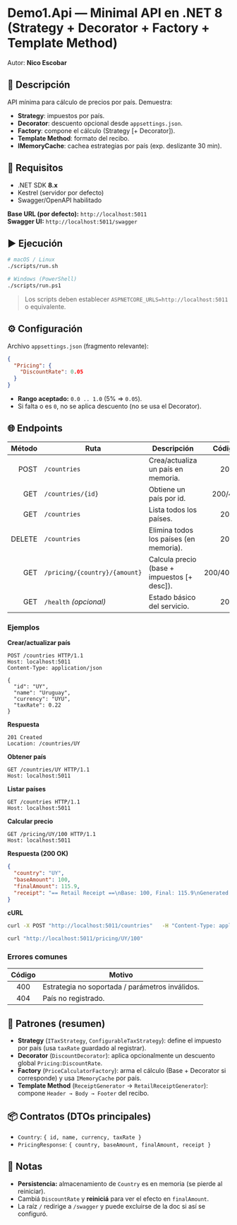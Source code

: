 # Demo1.Api — Minimal API en .NET 8 (Strategy + Decorator + Factory + Template Method)

Autor: **Nico Escobar**

## 🔎 Descripción
API mínima para cálculo de precios por país. Demuestra:
- **Strategy**: impuestos por país.
- **Decorator**: descuento opcional desde `appsettings.json`.
- **Factory**: compone el cálculo (Strategy [+ Decorator]).
- **Template Method**: formato del recibo.
- **IMemoryCache**: cachea estrategias por país (exp. deslizante 30 min).

## 🧰 Requisitos
- .NET SDK **8.x**
- Kestrel (servidor por defecto)
- Swagger/OpenAPI habilitado

**Base URL (por defecto):** `http://localhost:5011`  
**Swagger UI:** `http://localhost:5011/swagger`

## ▶️ Ejecución

```bash
# macOS / Linux
./scripts/run.sh

# Windows (PowerShell)
./scripts/run.ps1
```

> Los scripts deben establecer `ASPNETCORE_URLS=http://localhost:5011` o equivalente.

## ⚙️ Configuración

Archivo `appsettings.json` (fragmento relevante):

```json
{
  "Pricing": {
    "DiscountRate": 0.05
  }
}
```

- **Rango aceptado:** `0.0 .. 1.0` (5% ⇒ `0.05`).
- Si falta o es `0`, no se aplica descuento (no se usa el Decorator).

## 🌐 Endpoints

| Método | Ruta                                   | Descripción                                 | Códigos |
|-------:|----------------------------------------|---------------------------------------------|:-------:|
| POST   | `/countries`                           | Crea/actualiza un país en memoria.          | 201     |
| GET    | `/countries/{id}`                      | Obtiene un país por id.                     | 200/404 |
| GET    | `/countries`                           | Lista todos los países.                     | 200     |
| DELETE | `/countries`                           | Elimina todos los países (en memoria).      | 204     |
| GET    | `/pricing/{country}/{amount}`          | Calcula precio (base + impuestos [+ desc]). | 200/400/404 |
| GET    | `/health` *(opcional)*                 | Estado básico del servicio.                  | 200     |

### Ejemplos

**Crear/actualizar país**

```http
POST /countries HTTP/1.1
Host: localhost:5011
Content-Type: application/json

{
  "id": "UY",
  "name": "Uruguay",
  "currency": "UYU",
  "taxRate": 0.22
}
```

**Respuesta**
```
201 Created
Location: /countries/UY
```

**Obtener país**
```http
GET /countries/UY HTTP/1.1
Host: localhost:5011
```

**Listar países**
```http
GET /countries HTTP/1.1
Host: localhost:5011
```

**Calcular precio**
```http
GET /pricing/UY/100 HTTP/1.1
Host: localhost:5011
```

**Respuesta (200 OK)**
```json
{
  "country": "UY",
  "baseAmount": 100,
  "finalAmount": 115.9,
  "receipt": "== Retail Receipt ==\nBase: 100, Final: 115.9\nGenerated at 2025-08-24 12:34:56Z"
}
```

**cURL**
```bash
curl -X POST "http://localhost:5011/countries"   -H "Content-Type: application/json"   -d '{"id":"UY","name":"Uruguay","currency":"UYU","taxRate":0.22}'

curl "http://localhost:5011/pricing/UY/100"
```

### Errores comunes
| Código | Motivo                                     |
|:-----:|---------------------------------------------|
| 400   | Estrategia no soportada / parámetros inválidos. |
| 404   | País no registrado.                         |

## 🧩 Patrones (resumen)
- **Strategy** (`ITaxStrategy`, `ConfigurableTaxStrategy`): define el impuesto por país (usa `taxRate` guardado al registrar).
- **Decorator** (`DiscountDecorator`): aplica opcionalmente un descuento global `Pricing:DiscountRate`.
- **Factory** (`PriceCalculatorFactory`): arma el cálculo (Base + Decorator si corresponde) y usa `IMemoryCache` por país.
- **Template Method** (`ReceiptGenerator` → `RetailReceiptGenerator`): compone `Header → Body → Footer` del recibo.

## 📦 Contratos (DTOs principales)
- `Country`: `{ id, name, currency, taxRate }`
- `PricingResponse`: `{ country, baseAmount, finalAmount, receipt }`

## 📝 Notas
- **Persistencia:** almacenamiento de `Country` es en memoria (se pierde al reiniciar).
- Cambiá `DiscountRate` y **reiniciá** para ver el efecto en `finalAmount`.
- La raíz `/` redirige a `/swagger` y puede excluirse de la doc si así se configuró.

